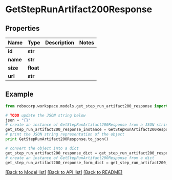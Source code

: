 # GetStepRunArtifact200Response


## Properties
Name | Type | Description | Notes
------------ | ------------- | ------------- | -------------
**id** | **str** |  | 
**name** | **str** |  | 
**size** | **float** |  | 
**url** | **str** |  | 

## Example

```python
from robocorp.workspace.models.get_step_run_artifact200_response import GetStepRunArtifact200Response

# TODO update the JSON string below
json = "{}"
# create an instance of GetStepRunArtifact200Response from a JSON string
get_step_run_artifact200_response_instance = GetStepRunArtifact200Response.from_json(json)
# print the JSON string representation of the object
print GetStepRunArtifact200Response.to_json()

# convert the object into a dict
get_step_run_artifact200_response_dict = get_step_run_artifact200_response_instance.to_dict()
# create an instance of GetStepRunArtifact200Response from a dict
get_step_run_artifact200_response_form_dict = get_step_run_artifact200_response.from_dict(get_step_run_artifact200_response_dict)
```
[[Back to Model list]](../README.md#documentation-for-models) [[Back to API list]](../README.md#documentation-for-api-endpoints) [[Back to README]](../README.md)


